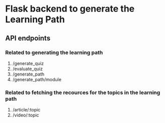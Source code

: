 # Flask backend to generate the Learning Path
## API endpoints
### Related to generating the learning path
1. /generate_quiz
2. /evaluate_quiz
3. /generate_path
4. /generate_path/module
### Related to fetching the recources for the topics in the learning path
1. /article/:topic
2. /video/:topic
